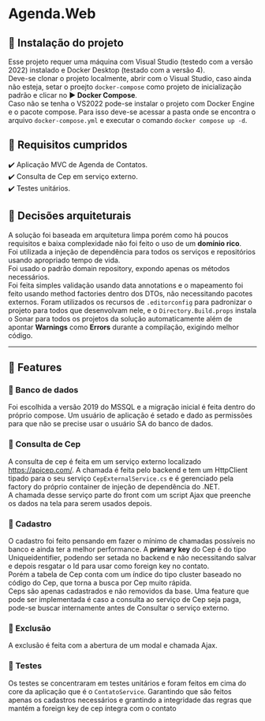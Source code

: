 # Agenda.Web

## 🔵 Instalação do projeto
Esse projeto requer uma máquina com Visual Studio (testedo com a versão 2022) instalado e Docker Desktop (testado com a versão 4).  
Deve-se clonar o projeto localmente, abrir com o Visual Studio, caso ainda não esteja, setar o proejto `docker-compose` como projeto de inicialização padrão e clicar no **▶️ Docker Compose**.  
Caso não se tenha o VS2022 pode-se instalar o projeto com Docker Engine e o pacote compose. Para isso deve-se acessar a pasta onde se encontra o arquivo `docker-compose.yml` e executar o comando `docker compose up -d`.

## 🔵 Requisitos cumpridos
✔️ Aplicação MVC de Agenda de Contatos.  
✔️ Consulta de Cep em serviço externo.  
✔️ Testes unitários.

## 🔵 Decisões arquiteturais
A solução foi baseada em arquitetura limpa porém como há poucos requisitos e baixa complexidade não foi feito o uso de um **domínio rico**.  
Foi utilizada a injeção de dependência para todos os serviços e repositórios usando apropriado tempo de vida.  
Foi usado o padrão domain repository, expondo apenas os métodos necessários.  
Foi feita simples validação usando data annotations e o mapeamento foi feito usando method factories dentro dos DTOs, não necessitando pacotes externos.
Foram utilizados os recursos de `.editorconfig` para padronizar o projeto para todos que desenvolvam nele, e o `Directory.Build.props` instala o Sonar para todos os projetos da solução automaticamente além de apontar **Warnings** como **Errors** durante a compilação, exigindo melhor código.

---
## 🔵 Features

### 🔸 Banco de dados
Foi escolhida a versão 2019 do MSSQL e a migração inicial é feita dentro do próprio compose. Um usuário de aplicação é setado e dado as permissões para que não se precise usar o usuário SA do banco de dados.

### 🔸 Consulta de Cep
A consulta de cep é feita em um serviço externo localizado https://apicep.com/. A chamada é feita pelo backend e tem um HttpClient tipado para o seu serviço `CepExternalService.cs` e é gerenciado pela factory do próprio container de injeção de dependência do .NET.  
A chamada desse serviço parte do front com um script Ajax que preenche os dados na tela para serem usados depois.

### 🔸 Cadastro
O cadastro foi feito pensando em fazer o mínimo de chamadas possíveis no banco e ainda ter a melhor performance. A **primary key** do Cep é do tipo Uniqueidentifier, podendo ser setada no backend e não necessitando salvar e depois resgatar o Id para usar como foreign key no contato.  
Porém a tabela de Cep conta com um índice do tipo cluster baseado no código do Cep, que torna a busca por Cep muito rápida.  
Ceps são apenas cadastrados e não removidos da base. Uma feature que pode ser implementada é caso a consulta ao serviço de Cep seja paga, pode-se buscar internamente antes de Consultar o serviço externo.

### 🔸 Exclusão
A exclusão é feita com a abertura de um modal e chamada Ajax.

### 🔸 Testes
Os testes se concentraram em testes unitários e foram feitos em cima do core da aplicação que é o `ContatoService`. Garantindo que são feitos apenas os cadastros necessários e grantindo a integridade das regras que mantém a foreign key de cep íntegra com o contato